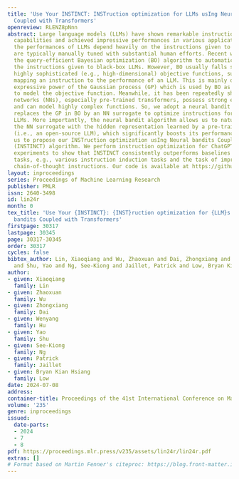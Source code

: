 ```yaml
---
title: 'Use Your INSTINCT: INSTruction optimization for LLMs usIng Neural bandits
  Coupled with Transformers'
openreview: RLENZ8pNnn
abstract: Large language models (LLMs) have shown remarkable instruction-following
  capabilities and achieved impressive performances in various applications. However,
  the performances of LLMs depend heavily on the instructions given to them, which
  are typically manually tuned with substantial human efforts. Recent work has used
  the query-efficient Bayesian optimization (BO) algorithm to automatically optimize
  the instructions given to black-box LLMs. However, BO usually falls short when optimizing
  highly sophisticated (e.g., high-dimensional) objective functions, such as the functions
  mapping an instruction to the performance of an LLM. This is mainly due to the limited
  expressive power of the Gaussian process (GP) which is used by BO as a surrogate
  to model the objective function. Meanwhile, it has been repeatedly shown that neural
  networks (NNs), especially pre-trained transformers, possess strong expressive power
  and can model highly complex functions. So, we adopt a neural bandit algorithm which
  replaces the GP in BO by an NN surrogate to optimize instructions for black-box
  LLMs. More importantly, the neural bandit algorithm allows us to naturally couple
  the NN surrogate with the hidden representation learned by a pre-trained transformer
  (i.e., an open-source LLM), which significantly boosts its performance. These motivate
  us to propose our INSTruction optimization usIng Neural bandits Coupled with Transformers
  (INSTINCT) algorithm. We perform instruction optimization for ChatGPT and use extensive
  experiments to show that INSTINCT consistently outperforms baselines in different
  tasks, e.g., various instruction induction tasks and the task of improving zero-shot
  chain-of-thought instructions. Our code is available at https://github.com/xqlin98/INSTINCT.
layout: inproceedings
series: Proceedings of Machine Learning Research
publisher: PMLR
issn: 2640-3498
id: lin24r
month: 0
tex_title: 'Use Your {INSTINCT}: {INST}ruction optimization for {LLM}s us{I}ng Neural
  bandits Coupled with Transformers'
firstpage: 30317
lastpage: 30345
page: 30317-30345
order: 30317
cycles: false
bibtex_author: Lin, Xiaoqiang and Wu, Zhaoxuan and Dai, Zhongxiang and Hu, Wenyang
  and Shu, Yao and Ng, See-Kiong and Jaillet, Patrick and Low, Bryan Kian Hsiang
author:
- given: Xiaoqiang
  family: Lin
- given: Zhaoxuan
  family: Wu
- given: Zhongxiang
  family: Dai
- given: Wenyang
  family: Hu
- given: Yao
  family: Shu
- given: See-Kiong
  family: Ng
- given: Patrick
  family: Jaillet
- given: Bryan Kian Hsiang
  family: Low
date: 2024-07-08
address:
container-title: Proceedings of the 41st International Conference on Machine Learning
volume: '235'
genre: inproceedings
issued:
  date-parts:
  - 2024
  - 7
  - 8
pdf: https://proceedings.mlr.press/v235/assets/lin24r/lin24r.pdf
extras: []
# Format based on Martin Fenner's citeproc: https://blog.front-matter.io/posts/citeproc-yaml-for-bibliographies/
---
```


